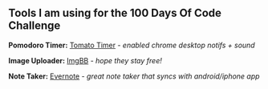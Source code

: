 ## Tools I am using for the 100 Days Of Code Challenge

**Pomodoro Timer:** [Tomato Timer](https://tomato-timer.com/#) - _enabled chrome desktop notifs + sound_

**Image Uploader:** [ImgBB](https://imgbb.com/) - _hope they stay free!_

**Note Taker:** [Evernote](https://evernote.com) - _great note taker that syncs with android/iphone app_
